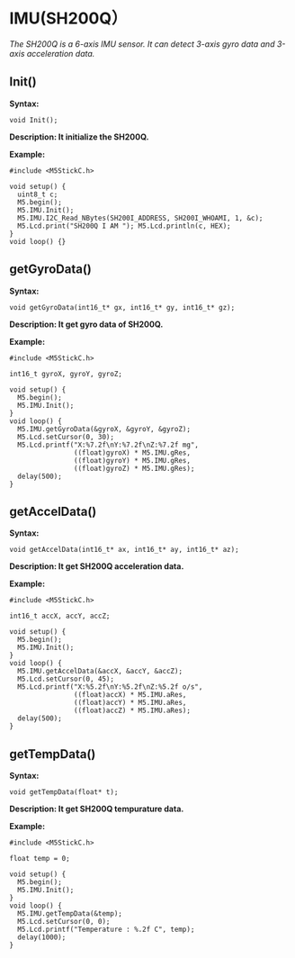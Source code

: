 # IMU(SH200Q）

*The SH200Q is a 6-axis IMU sensor. It can detect 3-axis gyro data and 3-axis acceleration data.*

## Init()

**Syntax:**

`void Init();`

**Description: It initialize the SH200Q.**

**Example:**

```clike
#include <M5StickC.h>

void setup() {
  uint8_t c;
  M5.begin();
  M5.IMU.Init();
  M5.IMU.I2C_Read_NBytes(SH200I_ADDRESS, SH200I_WHOAMI, 1, &c);
  M5.Lcd.print("SH200Q I AM "); M5.Lcd.println(c, HEX);
}
void loop() {}
```

## getGyroData()

**Syntax:**

`void getGyroData(int16_t* gx, int16_t* gy, int16_t* gz);`

**Description: It get gyro data of SH200Q.**

**Example:**

```clike
#include <M5StickC.h>

int16_t gyroX, gyroY, gyroZ;

void setup() {
  M5.begin();
  M5.IMU.Init();
}
void loop() {
  M5.IMU.getGyroData(&gyroX, &gyroY, &gyroZ);
  M5.Lcd.setCursor(0, 30);
  M5.Lcd.printf("X:%7.2f\nY:%7.2f\nZ:%7.2f mg",
                ((float)gyroX) * M5.IMU.gRes,
                ((float)gyroY) * M5.IMU.gRes,
                ((float)gyroZ) * M5.IMU.gRes);
  delay(500);
}
```

## getAccelData()

**Syntax:**

`void getAccelData(int16_t* ax, int16_t* ay, int16_t* az);`

**Description: It get SH200Q acceleration data.**

**Example:**

```clike
#include <M5StickC.h>

int16_t accX, accY, accZ;

void setup() {
  M5.begin();
  M5.IMU.Init();
}
void loop() {
  M5.IMU.getAccelData(&accX, &accY, &accZ);
  M5.Lcd.setCursor(0, 45);
  M5.Lcd.printf("X:%5.2f\nY:%5.2f\nZ:%5.2f o/s",
                ((float)accX) * M5.IMU.aRes,
                ((float)accY) * M5.IMU.aRes,
                ((float)accZ) * M5.IMU.aRes);
  delay(500);
}
```


## getTempData()

**Syntax:**

`void getTempData(float* t);`

**Description: It get SH200Q tempurature data.**

**Example:**

```clike
#include <M5StickC.h>

float temp = 0;

void setup() {
  M5.begin();
  M5.IMU.Init();
}
void loop() {
  M5.IMU.getTempData(&temp);
  M5.Lcd.setCursor(0, 0);
  M5.Lcd.printf("Temperature : %.2f C", temp);
  delay(1000);
}
```